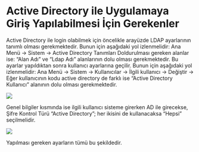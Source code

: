 # Active Directory ile Uygulamaya Giriş Yapılabilmesi İçin Gerekenler

Active Directory ile login olabilmek için öncelikle arayüzde LDAP ayarlarının tanımlı olması gerekmektedir. Bunun için aşağıdaki yol izlenmelidir:
Ana Menü -> Sistem -> Active Directory Tanımları
Doldurulması gereken alanlar ise: “Alan Adı” ve “Ldap Adı” alanlarının dolu olması gerekmektedir.
Bu ayarlar yapıldıktan sonra kullanıcı ayarlarına geçilir.
Bunun için aşağıdaki yol izlenmelidir:
Ana Menü -> Sistem -> Kullanıcılar -> İlgili kullanıcı -> Değiştir -> Eğer kullanıcının kodu active directory de farklı ise “Active Directory Kullanıcı” alanının dolu olması gerekmektedir.

![](https://docsbimser.blob.core.windows.net/imagecontainer/AD1-1d389f5d-7b9c-46de-a3c7-a23daaedf774.png)

Genel bilgiler kısmında ise ilgili kullanıcı sisteme girerken AD ile girecekse, Şifre Kontrol Türü “Active Directory”; her ikisini de kullanacaksa “Hepsi” seçilmelidir.

![](https://docsbimser.blob.core.windows.net/imagecontainer/AD2-e31a0f90-2a1a-4c4f-a481-781284c10c5a.png)

Yapılması gereken ayarların tümü bu şekildedir.

